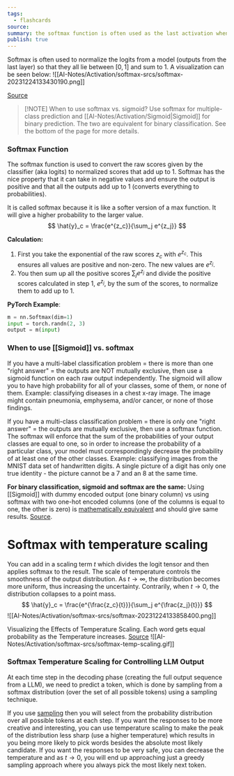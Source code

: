```yaml
---
tags:
  - flashcards
source: 
summary: the softmax function is often used as the last activation when dealing with multi-class prediction. The outputs will be normalized to `[0, 1]` and the total probabilities will sum to 1.
publish: true
---
```


Softmax is often used to normalize the logits from a model (outputs from the last layer) so that they all lie between $[0, 1]$ and sum to 1. A visualization can be seen below:
![[AI-Notes/Activation/softmax-srcs/softmax-20231224133430190.png]]

[Source](https://medium.com/mlearning-ai/softmax-temperature-5492e4007f71) 

> [!NOTE] When to use softmax vs. sigmoid?
> Use softmax for multiple-class prediction and [[AI-Notes/Activation/Sigmoid|Sigmoid]] for binary prediction. The two are equivalent for binary classification. See the bottom of the page for more details.

### Softmax Function
The softmax function is used to convert the raw scores given by the classifier (aka logits) to normalized scores that add up to 1. Softmax has the nice property that it can take in negative values and ensure the output is positive and that all the outputs add up to 1 (converts everything to probabilities).

It is called softmax because it is like a softer version of a max function. It will give a higher probability to the larger value.
$$
\hat{y}_c = \frac{e^{z_c}}{\sum_j e^{z_j}}
$$

**Calculation:**
1. First you take the exponential of the raw scores $z_c$ with $e^{z_c}$. This ensures all values are positive and non-zero. The new values are $e^{z_j}$.
2. You then sum up all the positive scores $\sum_j e^{z_j}$ and divide the positive scores calculated in step 1, $e^{z_j}$, by the sum of the scores, to normalize them to add up to 1.

**PyTorch Example**:
```python
m = nn.Softmax(dim=1)
input = torch.randn(2, 3)
output = m(input)
```

### When to use [[Sigmoid]] vs. softmax
If you have a multi-label classification problem = there is more than one "right answer" = the outputs are NOT mutually exclusive, then use a sigmoid function on each raw output independently. The sigmoid will allow you to have high probability for all of your classes, some of them, or none of them. Example: classifying diseases in a chest x-ray image. The image might contain pneumonia, emphysema, and/or cancer, or none of those findings.

If you have a multi-class classification problem = there is only one "right answer" = the outputs are mutually exclusive, then use a softmax function. The softmax will enforce that the sum of the probabilities of your output classes are equal to one, so in order to increase the probability of a particular class, your model must correspondingly decrease the probability of at least one of the other classes. Example: classifying images from the MNIST data set of handwritten digits. A single picture of a digit has only one true identity - the picture cannot be a 7 and an 8 at the same time.

**For binary classification, sigmoid and softmax are the same:**
Using [[Sigmoid]] with dummy encoded output (one binary column) vs using softmax with two one-hot encoded columns (one of the columns is equal to one, the other is zero) is [mathematically equivalent](https://stats.stackexchange.com/q/233658/35989) and should give same results. [Source](https://stats.stackexchange.com/a/520856/271266).

# Softmax with temperature scaling
You can add in a scaling term $t$ which divides the logit tensor and then applies softmax to the result. The scale of temperature controls the smoothness of the output distribution. As $t \rightarrow \infty$, the distribution becomes more uniform, thus increasing the uncertainty. Contrarily, when $t \rightarrow 0$, the distribution collapses to a point mass.
$$
\hat{y}_c = \frac{e^{\frac{z_c}{t}}}{\sum_j e^{\frac{z_j}{t}}}
$$
![[AI-Notes/Activation/softmax-srcs/softmax-20231224133858400.png]]

Visualizing the Effects of Temperature Scaling. Each word gets equal probability as the Temperature increases. [Source](https://medium.com/mlearning-ai/softmax-temperature-5492e4007f71)
![[AI-Notes/Activation/softmax-srcs/softmax-temp-scaling.gif]]

### Softmax Temperature Scaling for Controlling LLM Output
At each time step in the decoding phase (creating the full output sequence from a LLM), we need to predict a token, which is done by sampling from a softmax distribution (over the set of all possible tokens) using a sampling technique.

If you use [sampling](https://huggingface.co/blog/how-to-generate#sampling) then you will select from the probability distribution over all possible tokens at each step. If you want the responses to be more creative and interesting, you can use temperature scaling to make the peak of the distribution less sharp (use a higher temperature) which results in you being more likely to pick words besides the absolute most likely candidate. If you want the responses to be very safe, you can decrease the temperature and as $t \rightarrow 0$, you will end up approaching just a greedy sampling approach where you always pick the most likely next token.
